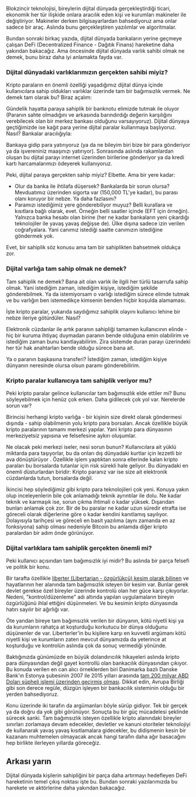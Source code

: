 
Blokzincir teknolojisi, bireylerin dijital dünyada gerçekleştirdiği ticari, ekonomik her tür ilişkide onlara aracılık eden kişi ve kurumları makineler ile değiştiriyor. Makineler derken bilgisayarlardan bahsediyoruz ama onlar sadece bir araç. Aslında bunu gerçekleştiren yazılımlar ve algoritmalar. 

Bundan sonraki birkaç yazıda, dijital dünyada bankaların yerine geçmeye çalışan DeFi (Decentralized Finance - Dağıtık Finans) hareketine daha yakından bakacağız. Ama öncesinde dijital dünyada varlık sahibi olmak ne demek, bunu biraz daha iyi anlamakta fayda var. 

### Dijital dünyadaki varlıklarımızın gerçekten sahibi miyiz?

Kripto paraların en önemli özelliği yaşadığımız dijital dünya içinde kullanıcılara sahip oldukları varlıklar üzerinde tam bir bağımsızlık vermek. Ne demek tam olarak bu? Biraz açalım: 

Gündelik hayatta paraya sahiplik bir banknotu elimizde tutmak ile oluyor (Paranın sahte olmadığını ve arkasında barındırdığı değerin karşılığını verebilecek olan bir merkez bankası olduğunu varsayıyoruz). Dijital dünyaya geçtiğimizde ise kağıt para yerine dijital paralar kullanmaya başlıyoruz. Nasıl? Bankalar aracılığıyla:

Bankaya gidip para yatırıyoruz (ya da ne bileyim biri bize bir para gönderiyor ya da işvereniniz maaşınızı yatırıyor). Sonrasında aslında rakamlardan oluşan bu dijital parayı internet üzerinden birilerine gönderiyor ya da kredi kartı harcamalarımızı ödeyerek kullanıyoruz. 

Peki, dijital paraya gerçekten sahip miyiz? Elbette. Ama bir yere kadar: 

- Olur da banka ile ihtilafa düşersek? Bankalarda bir sorun olursa? Mevduatımız üzerinden sigorta var (150,000 TL'ye kadar), bu parası olanı koruyor bir nebze. Ya daha fazlasını? 
- Paramızı istediğimiz yere gönderebiliyor muyuz? Belli kurallara ve kısıtlara bağlı olarak, evet. Örneğin belli saatler içinde (EFT için örneğin). Yalnızca banka hesabı olan birine (her ne kadar bankaların yeni çıkardığı teknolojiler ile yavaş yavaş değişse de). Ülke dışına sadece izin verilen coğrafyalara. Yani canımız istediği saatte canımızın istediğine göndermek yok. 

Evet, bir sahiplik söz konusu ama tam bir sahiplikten bahsetmek oldukça zor. 

### Dijital varlığa tam sahip olmak ne demek?

Tam sahiplik ne demek? Bana ait olan varlık ile ilgili her türlü tasarrufa sahip olmak. Yani istediğim zaman, istediğim kişiye, istediğim şekilde gönderebilmek. Ya da istemiyorsam o varlığı istediğim sürece elimde tutmak ve bu varlığın ben istemedikçe kimsenin benden hiçbir koşulda alamaması. 

İşte kripto paralar, yukarıda saydığımız sahiplik olayını kullanıcı lehine bir nebze ileriye götürdüler. Nasıl? 

Elektronik cüzdanlar ile artık paranın sahipliği tamamen kullanıcının elinde - hiç bir kuruma ihtiyaç duymadan paranın bende olduğuna emin olabilirim ve istediğim zaman bunu kanıtlayabilirim. Zira sistemde duran parayı üzerindeki her tür hak anahtarları bende olduğu sürece bana ait. 

Ya o paranın başkasına transferi? İstediğim zaman, istediğim kişiye dünyanın neresinde olursa olsun paramı gönderebilirim. 

### Kripto paralar kullanıcıya tam sahiplik veriyor mu?

Peki kripto paralar gelince kullanıcılar tam bağımsızlık elde ettiler mi? Bunu söyleyebilmek için henüz çok erken. Daha gidilecek çok yol var. Nerelerde sorun var?

Birincisi herhangi kripto varlığa - bir kişinin size direkt olarak göndermesi dışında -  sahip olabilmenin yolu kripto para borsaları. Ancak özellikle büyük kripto paralarının tamamı merkezi yapılar. Yani kripto para dünyasının merkeziyetsiz yapısına ve felsefesine aykırı oluşumlar. 

Ne olacak peki merkezi iseler, nesi sorun bunun? Kullanıcılara ait yüklü miktarda para taşıyorlar, bu da onları dış dünyadaki kurtlar için lezzetli bir ava dönüştürüyor . Özellikle işlem yaptıktan sonra ellerinde kalan kripto paraları bu borsalarda tutanlar için risk sürekli hale geliyor. Bu dünyadaki en önemli düsturlardan biridir: Kripto paranız var ise size ait elektronik cüzdanlarda tutun, borsalarda değil. 

İkincisi hep söylediğimiz gibi kripto para teknolojileri çok yeni. Konuya yakın olup inceleyenlerin bile çok anlamadığı teknik ayrıntılar ile dolu. Ne kadar teknik ve karmaşık ise, sorun çıkma ihtimali o kadar yüksek. Dışarıdan bunları anlamak çok zor. Bir de bu paralar ne kadar uzun süredir etrafta ise göreceli olarak diğerlerine göre o kadar kendini kanıtlamış sayılıyor. Dolayısıyla tarihçesi ve göreceli en basit yazılıma (aynı zamanda en az fonksiyona) sahip olması nedeniyle Bitcoin bu anlamda diğer kripto paralardan bir adım önde görünüyor. 

### Dijital varlıklara tam sahiplik gerçekten önemli mi?

Peki kullanıcı açısından tam bağımsızlık iyi midir? Bu aslında bir parça felsefi ve politik bir konu. 

Bir tarafta özellikle [liberter (Libertarian - özgürlükçü) kesim olarak bilinen](https://en.wikipedia.org/wiki/Libertarianism) ve hayatlarının her alanında tam bağımsızlık isteyen bir kesim var. Bunlar gerek devlet gerekse özel bireyler üzerinde kontrolü olan her güce karşı çıkıyorlar. Nedeni, "kontrol/düzenleme" adı altında yapılan uygulamaların bireyin özgürlüğünü ihlal ettiğini düşünmeleri. Ve bu kesimin kripto dünyasında hatırı sayılır bir ağırlığı var. 

Öte yandan bireye tam bağımsızlık verilen bir dünyanın, kötü niyetli kişi ya da kurumların rahatça at koşturduğu korkutucu bir dünya olduğunu düşünenler de var. Liberterler'in bu kişilere karşı en kuvvetli argümanı kötü niyetli kişi ve kurumların zaten  mevcut dünyamızda da yeterince at koşturduğu ve kontrolün aslında çok da sonuç vermediği yönünde. 

Baktığınızda günümüzde en büyük dolandırıcılık hikayeleri aslında kripto para dünyasından değil gayet kontrollü olan bankacılık dünyasından çıkıyor. Bu konuda verilen en can alıcı örneklerden biri Danimarka bazlı Danske Bank'ın Estonya şubesinin 2007 ile 2015 yılları arasında [tam 200 milyar ABD Doları şüpheli işlemi üzerinden geçirmiş olması](https://en.wikipedia.org/wiki/Danske_Bank_money_laundering_scandal). Dikkat edin, Avrupa Birliği gibi son derece regüle, düzgün işleyen bir bankacılık sisteminin olduğu bir yerden bahsediyoruz. 

Konu üzerinde iki tarafın da argümanları böyle sürüp gidiyor. Tek bir gerçek ya da doğru da yok gibi görünüyor. Sonuçta bu bir güç mücadelesi şeklinde sürecek sanki. Tam bağımsızlık isteyen özellikle kripto alanındaki bireyler sınırları zorlamaya devam edecekler, devletler ve kanuni otoriteler teknolojiyi de kullanarak yavaş yavaş kısıtlamalara gidecekler, bu didişmenin kesin bir kazananı muhtemelen olmayacak ancak hangi tarafın daha ağır basacağını hep birlikte ilerleyen yıllarda göreceğiz. 

## Arkası yarın
Dijital dünyada kişilerin sahipliğini bir parça daha artırmayı hedefleyen DeFi hareketinin temel çıkış noktası işte bu. Bundan sonraki yazılarımızda bu harekete ve aktörlerine daha yakından bakacağız. 

